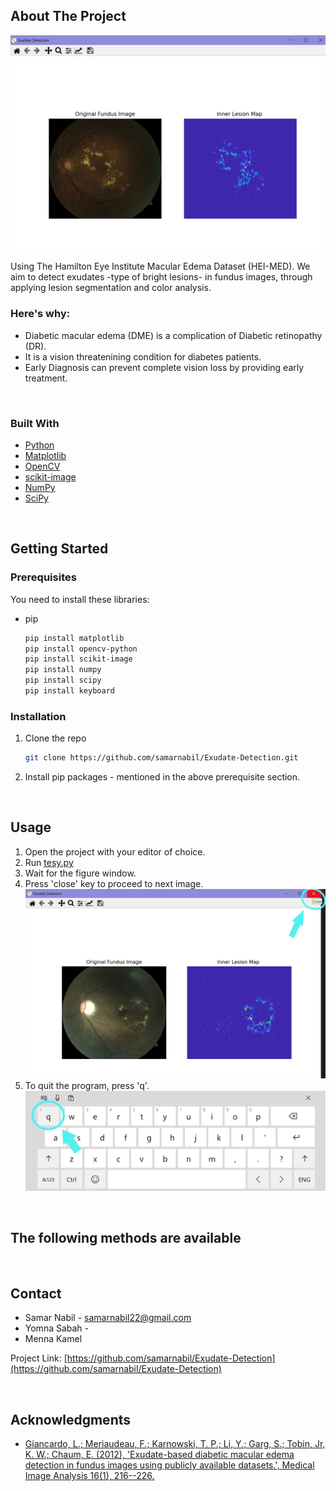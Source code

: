 ## About The Project

![My Image](./image-readme/app.png)

Using The Hamilton Eye Institute Macular Edema Dataset (HEI-MED). We aim to detect exudates -type of bright lesions- in fundus images, through applying lesion segmentation and color analysis. 

### Here's why:
* Diabetic macular edema (DME) is a complication of Diabetic retinopathy (DR).
* It is a vision threatenining condition for diabetes patients.
* Early Diagnosis can prevent complete vision loss by providing early treatment.

&nbsp;
### Built With

* [Python](https://www.python.org/)
* [Matplotlib](https://matplotlib.org/)
* [OpenCV](https://opencv.org/)
* [scikit-image](https://scikit-image.org/)
* [NumPy](https://numpy.org/)
* [SciPy](https://scipy.org/)  


&nbsp;

## Getting Started

### Prerequisites

You need to install these libraries:
* pip
  ```sh
  pip install matplotlib
  pip install opencv-python
  pip install scikit-image
  pip install numpy
  pip install scipy
  pip install keyboard
  ```

### Installation

1. Clone the repo
   ```sh
   git clone https://github.com/samarnabil/Exudate-Detection.git
   ```
3. Install pip packages - mentioned in the above prerequisite section.

&nbsp;
## Usage

1. Open the project with your editor of choice.
2. Run [tesy.py](test.py)
3. Wait for the figure window.
4. Press 'close' key to proceed to next image.
    ![My Image](./image-readme/arrow.png)
5. To quit the program, press 'q'.
    ![My Image](./image-readme/key.png)

&nbsp;
## The following methods are available


&nbsp;
## Contact

* Samar Nabil - samarnabil22@gmail.com 
* Yomna Sabah - 
* Menna Kamel

Project Link: [https://github.com/samarnabil/Exudate-Detection](https://github.com/samarnabil/Exudate-Detection)


&nbsp;
## Acknowledgments

* [Giancardo, L.; Meriaudeau, F.; Karnowski, T. P.; Li, Y.; Garg, S.; Tobin, Jr, K. W.; Chaum, E. (2012), 'Exudate-based diabetic macular edema detection in fundus images using publicly available datasets.', Medical Image Analysis 16(1), 216--226.](https://www.sciencedirect.com/science/article/abs/pii/S1361841511001010?via%3Dihub)

